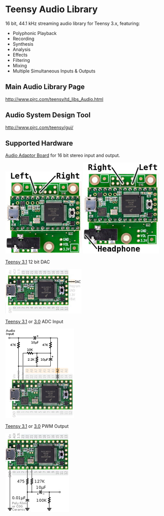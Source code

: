 Teensy Audio Library
====================

16 bit, 44.1 kHz streaming audio library for Teensy 3.x, featuring:

* Polyphonic Playback
* Recording
* Synthesis
* Analysis
* Effects
* Filtering
* Mixing
* Multiple Simultaneous Inputs & Outputs

Main Audio Library Page
-----------------------

http://www.pjrc.com/teensy/td_libs_Audio.html


Audio System Design Tool
------------------------

http://www.pjrc.com/teensy/gui/


Supported Hardware
------------------

[Audio Adaptor Board](http://www.pjrc.com/store/teensy3_audio.html) for 16 bit stereo input and output.

![Inputs](/gui/audioshield_inputs.jpg)      ![Outputs](/gui/audioshield_outputs.jpg)

[Teensy 3.1](http://www.pjrc.com/store/teensy31.html) 12 bit DAC

![DAC Output](/gui/dacpin.jpg)

[Teensy 3.1](http://www.pjrc.com/store/teensy31.html) or [3.0](http://www.pjrc.com/store/teensy3.html) ADC Input

![ADC Input](/gui/adccircuit.png)

[Teensy 3.1](http://www.pjrc.com/store/teensy31.html) or [3.0](http://www.pjrc.com/store/teensy3.html) PWM Output

![PWM Output](/gui/pwmdualcircuit.jpg)





